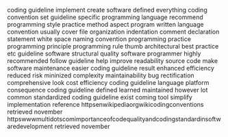 coding guideline implement create software defined everything coding convention set guideline specific programming language recommend programming style practice method aspect program written language convention usually cover file organization indentation comment declaration statement white space naming convention programming practice programming principle programming rule thumb architectural best practice etc guideline software structural quality software programmer highly recommended follow guideline help improve readability source code make software maintenance easier coding guideline result enhanced efficiency reduced risk mininized complexity maintainability bug rectification comprehensive look cost efficiency coding guideline language platform consequence coding guideline defined learned maintained however lot common standardized coding guideline exist coming tool simplify implementation reference httpsenwikipediaorgwikicodingconventions retrieved november httpswwwmultidotscomimportanceofcodequalityandcodingstandardinsoftwaredevelopment retrieved november